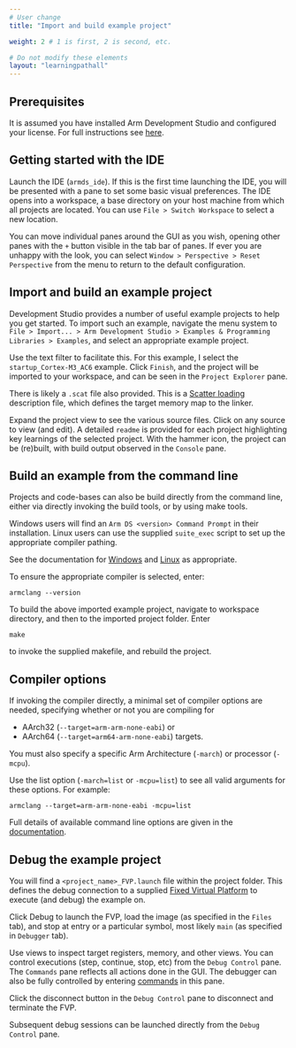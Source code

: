 ```yaml
---
# User change
title: "Import and build example project"

weight: 2 # 1 is first, 2 is second, etc.

# Do not modify these elements
layout: "learningpathall"
---
```


## Prerequisites

It is assumed you have installed Arm Development Studio and configured your license. For full instructions see [here](/install-guides/armds/).

## Getting started with the IDE

Launch the IDE (`armds_ide`). If this is the first time launching the IDE, you will be presented with a pane to set some basic visual preferences. The IDE opens into a workspace, a base directory on your host machine from which all projects are located. You can use `File > Switch Workspace` to select a new location.

You can move individual panes around the GUI as you wish, opening other panes with the `+` button visible in the tab bar of panes. If ever you are unhappy with the look, you can select `Window > Perspective > Reset Perspective` from the menu to return to the default configuration. 

## Import and build an example project

Development Studio provides a number of useful example projects to help you get started. To import such an example, navigate the menu system to `File > Import... > Arm Development Studio > Examples & Programming Libraries > Examples`, and select an appropriate example project.

Use the text filter to facilitate this. For this example, I select the `startup_Cortex-M3_AC6` example. Click `Finish`, and the project will be imported to your workspace, and can be seen in the `Project Explorer` pane.

There is likely a `.scat` file also provided. This is a [Scatter loading](https://developer.arm.com/documentation/101754/latest/armlink-Reference/Scatter-loading-Features/The-scatter-loading-mechanism/Overview-of-scatter-loading) description file, which defines the target memory map to the linker.

Expand the project view to see the various source files. Click on any source to view (and edit). A detailed `readme` is provided for each project highlighting key learnings of the selected project. With the hammer icon, the project can be (re)built, with build output observed in the `Console` pane.

## Build an example from the command line

Projects and code-bases can also be build directly from the command line, either via directly invoking the build tools, or by using make tools.

Windows users will find an `Arm DS <version> Command Prompt` in their installation. Linux users can use the supplied `suite_exec` script to set up the appropriate compiler pathing.

See the documentation for [Windows](https://developer.arm.com/documentation/101469/latest/Installing-and-configuring-Arm-Development-Studio/Register-a-compiler-toolchain/Configure-a-compiler-toolchain-for-the-Arm-DS-command-prompt/Configure-a-compiler-toolchain-for-the-Arm-DS-command-prompt-on-Windows) and [Linux](https://developer.arm.com/documentation/101469/latest/Installing-and-configuring-Arm-Development-Studio/Register-a-compiler-toolchain/Configure-a-compiler-toolchain-for-the-Arm-DS-command-prompt/Configure-a-compiler-toolchain-for-the-Arm-DS-command-prompt-on-Linux) as appropriate.

To ensure the appropriate compiler is selected, enter:
```console
armclang --version
```
To build the above imported example project, navigate to workspace directory, and then to the imported project folder. Enter
```console
make
```
to invoke the supplied makefile, and rebuild the project.

## Compiler options

If invoking the compiler directly, a minimal set of compiler options are needed, specifying whether or not you are compiling for
* AArch32 (`--target=arm-arm-none-eabi`) or
* AArch64 (`--target=arm64-arm-none-eabi`) targets.

You must also specify a specific Arm Architecture (`-march`) or processor (`-mcpu`).

Use the list option (`-march=list` or `-mcpu=list`) to see all valid arguments for these options. For example:
```console
armclang --target=arm-arm-none-eabi -mcpu=list
```
Full details of available command line options are given in the [documentation](https://developer.arm.com/documentation/101754).

## Debug the example project

You will find a `<project_name>_FVP.launch` file within the project folder. This defines the debug connection to a supplied [Fixed Virtual Platform](https://developer.arm.com/Tools%20and%20Software/Fixed%20Virtual%20Platforms) to execute (and debug) the example on.

Click Debug to launch the FVP, load the image (as specified in the `Files` tab), and stop at entry or a particular symbol, most likely `main` (as specified in `Debugger` tab).

Use views to inspect target registers, memory, and other views. You can control executions (step, continue, stop, etc) from the `Debug Control` pane. The `Commands` pane reflects all actions done in the GUI. The debugger can also be fully controlled by entering [commands](https://developer.arm.com/documentation/101471) in this pane.

Click the disconnect button in the `Debug Control` pane to disconnect and terminate the FVP.

Subsequent debug sessions can be launched directly from the `Debug Control` pane.
